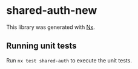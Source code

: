 # shared-auth-new

This library was generated with [Nx](https://nx.dev).

## Running unit tests

Run `nx test shared-auth` to execute the unit tests.
